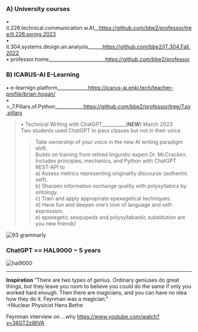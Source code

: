 ### **A) University courses**  
• it.226.technical.communication.w.AI__https://github.com/bbe2/professor/tree/it.226.spring.2023  
• it.304.systems.design.an.analysis______https://github.com/bbe2/IT.304.Fall.2022  
• professor.home________________________https://github.com/bbe2/professor   

### **B) ICARUS-AI E-Learning**  
• e-learnign.platform_____________https://icarus-ai.enki.tech/teacher-profile/brian-hogan/  
• >_7.Pillars.of.Python____________https://github.com/bbe2/professor/tree/7.py.pillars  

> • Technical Writing with ChatGPT__________(**NEW**)			March 2023  
> Two students used ChatGPT to pass classes but not in their voice.  
>> Take ownership of your voice in the new AI writing paradigm shift.  
>> Builds on training from retired linguistic expert Dr. McCracken.  
>> Includes principles, mechanics, and Python with ChatGPT REST-API to  
a) Assess metrics representing originality discourse (authentic self).  
b) Sharpen information exchange quality with polysyllabics by ontology.  
c) Train and apply appropriate epexegetical techniques.  
d) Have fun and deepen one’s love of language and self-expression.  
e) epexegetic sesquipeds and polysyllabastic substitution are you new friends!  

![93 grammarly](https://user-images.githubusercontent.com/59778456/225014381-d60a46db-2e43-4f31-a58e-6e238bf13e81.PNG)

### ChatGPT == HAL9000 ~ 5 years 
![hal9000](https://user-images.githubusercontent.com/59778456/218209079-232d8f04-bb9a-4843-a6a1-d8cdf25a19fd.png)


---------------------
**Inspiration**
“There are two types of genius. Ordinary geniuses do great things, but they leave you room to believe you could do the same if only you worked hard enough.  Then there are magicians, and you can have no idea how they do it. Feynman was a magician.”  
->Nuclear Physicist Hans Bethe  
 
Feynman interview on …why  https://www.youtube.com/watch?v=36GT2zI8lVA  


